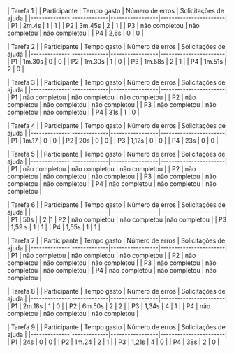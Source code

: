 |                          Tarefa 1                                    |
| Participante | Tempo gasto | Número de erros | Solicitações de ajuda |
|--------------|-------------|-----------------|-----------------------|
| P1           |    2m.4s         |    1             |    1                   |
| P2           |     3m.45s          |      2           |     1                  |
| P3           |   não completou |   não completou              |    não completou                   |
| P4           |   2,6s          |     0            |         0              |

|                          Tarefa 2                                    |
| Participante | Tempo gasto | Número de erros | Solicitações de ajuda |
|--------------|-------------|-----------------|-----------------------|
| P1           |    1m.30s         |       0          |   0                    |
| P2           |     1m.30s        |       1          |   0                    |
| P3           |    1m.58s         |   2              |     1                  |
| P4           |     1m.51s        |      2           |           0            |


|                          Tarefa 3                                    |
| Participante | Tempo gasto | Número de erros | Solicitações de ajuda |
|--------------|-------------|-----------------|-----------------------|
| P1           |   não completou          |           não completou      |   não completou                    |
| P2           |       não completou      |     não completou            |    não completou                   |
| P3           |     não completou         |      não completou           |     não completou                  |
| P4           |    31s         |       1          |         0              |


|                          Tarefa 4                                    |
| Participante | Tempo gasto | Número de erros | Solicitações de ajuda |
|--------------|-------------|-----------------|-----------------------|
| P1           |       1m.17      |       0          |       0                |
| P2           |      20s       |     0            |       0                |
| P3           |      1,12s       |    0             |         0              |
| P4           |      23s       |        0         |               0        |


|                          Tarefa 5                                    |
| Participante | Tempo gasto | Número de erros | Solicitações de ajuda |
|--------------|-------------|-----------------|-----------------------|
| P1           |    não completou           |       não completou            |    não completou                     |
| P2           |        não completou       |       não completou            |        não completou                 |
| P3           |     não completou         |     não completou            |   não completou                    |
| P4           |     não completou     |        não completou         |       não completou                |

|                          Tarefa 6                                    |
| Participante | Tempo gasto | Número de erros | Solicitações de ajuda |
|--------------|-------------|-----------------|-----------------------|
| P1           |      50s       |                 |        2               |1
| P2           |       não completou     |   não completou              |não completou                       |
| P3           |     1,59 s       |         1        |          1             |
| P4           |     1,55s        |       1          |             1          |


|                          Tarefa 7                                    |
| Participante | Tempo gasto | Número de erros | Solicitações de ajuda |
|--------------|-------------|-----------------|-----------------------|
| P1           |       não completou      |    não completou             |   não completou                    |
| P2           |   não completou          |       não completou          |    não completou                   |
| P3           |    não completou          |     não completou            |          não completou             |
| P4           |     não completou         |     não completou            |            não completou           |


|                          Tarefa 8                                    |
| Participante | Tempo gasto | Número de erros | Solicitações de ajuda |
|--------------|-------------|-----------------|-----------------------|
| P1           |     2m.18s        |       1          |       0                |
| P2           |     6m.50s        |        2         |         2              |
| P3           |     1,34s        |          4       |          1             |
| P4           |     não completou         |          não completou       |   não completou                    |



|                          Tarefa 9                                    |
| Participante | Tempo gasto | Número de erros | Solicitações de ajuda |
|--------------|-------------|-----------------|-----------------------|
| P1           |        24s     |     0            |       0                |
| P2           |    1m.24         |        2         |        1               |
| P3           |   1,21s          |       4          |        0               |
| P4           |    38s         |         2        |            0           |
